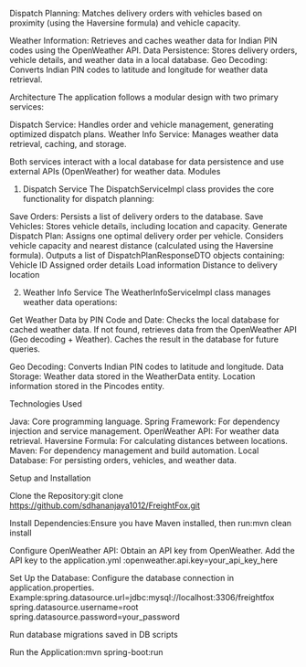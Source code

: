 Dispatch Planning: Matches delivery orders with vehicles based on proximity (using the Haversine formula) and vehicle capacity.

Weather Information: Retrieves and caches weather data for Indian PIN codes using the OpenWeather API.
Data Persistence: Stores delivery orders, vehicle details, and weather data in a local database.
Geo Decoding: Converts Indian PIN codes to latitude and longitude for weather data retrieval.

Architecture
The application follows a modular design with two primary services:

Dispatch Service: Handles order and vehicle management, generating optimized dispatch plans.
Weather Info Service: Manages weather data retrieval, caching, and storage.

Both services interact with a local database for data persistence and use external APIs (OpenWeather) for weather data.
Modules


1. Dispatch Service
The DispatchServiceImpl class provides the core functionality for dispatch planning:

Save Orders: Persists a list of delivery orders to the database.
Save Vehicles: Stores vehicle details, including location and capacity.
Generate Dispatch Plan:
Assigns one optimal delivery order per vehicle.
Considers vehicle capacity and nearest distance (calculated using the Haversine formula).
Outputs a list of DispatchPlanResponseDTO objects containing:
Vehicle ID
Assigned order details
Load information
Distance to delivery location





2. Weather Info Service
The WeatherInfoServiceImpl class manages weather data operations:

Get Weather Data by PIN Code and Date:
Checks the local database for cached weather data.
If not found, retrieves data from the OpenWeather API (Geo decoding + Weather).
Caches the result in the database for future queries.


Geo Decoding: Converts Indian PIN codes to latitude and longitude.
Data Storage:
Weather data stored in the WeatherData entity.
Location information stored in the Pincodes entity.



Technologies Used

Java: Core programming language.
Spring Framework: For dependency injection and service management.
OpenWeather API: For weather data retrieval.
Haversine Formula: For calculating distances between locations.
Maven: For dependency management and build automation.
Local Database: For persisting orders, vehicles, and weather data.

Setup and Installation

Clone the Repository:git clone https://github.com/sdhananjaya1012/FreightFox.git



Install Dependencies:Ensure you have Maven installed, then run:mvn clean install


Configure OpenWeather API:
Obtain an API key from OpenWeather.
Add the API key to the application.yml :openweather.api.key=your_api_key_here




Set Up the Database:
Configure the database connection in application.properties.
Example:spring.datasource.url=jdbc:mysql://localhost:3306/freightfox
spring.datasource.username=root
spring.datasource.password=your_password


Run database migrations 
saved in DB scripts


Run the Application:mvn spring-boot:run
